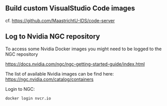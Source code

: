 ## Build custom VisualStudio Code images

cf. https://github.com/MaastrichtU-IDS/code-server

## Log to Nvidia NGC repository

To access some Nvidia Docker images you might need to be logged to the NGC repository

https://docs.nvidia.com/ngc/ngc-getting-started-guide/index.html

The list of available Nvidia images can be find here: https://ngc.nvidia.com/catalog/containers

Login to NGC:

```bash
docker login nvcr.io
```

